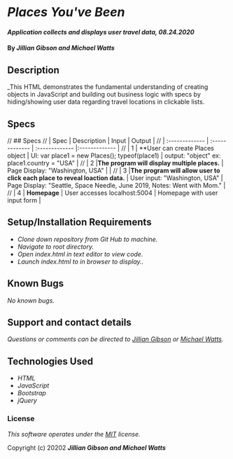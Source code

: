 # _Places You've Been_

#### _Application collects and displays user travel data, 08.24.2020_

#### By _**Jillian Gibson and Michael Watts**_

## Description

_This HTML demonstrates the fundamental understanding of creating objects in JavaScript and building out business logic with specs by hiding/showing user data regarding travel locations in clickable lists. 

## Specs
// ## Specs
// | Spec | Description | Input | Output |
// | :-------------     | :------------- | :------------- |:------------- |
// | 1 | **User can create Places object | UI: var place1 = new Places(); typeof(place1) | output: "object" ex: place1.country = "USA" |
// | 2 |**The program will display multiple places.** | Page Display: "Washington, USA" |  |
// | 3 |**The program will allow user to click each place to reveal loaction data.** | User input: "Washington, USA" | Page Display: "Seattle, Space Needle, June 2019, Notes: Went with Mom." |
// | 4 | **Homepage** | User accesses localhost:5004 | Homepage with user input form |

## Setup/Installation Requirements

* _Clone down repository from Git Hub to machine._
* _Navigate to root directory._
* _Open index.html in text editor to view code._
* _Launch index.html to in browser to display.._


## Known Bugs

_No known bugs._

## Support and contact details

_Questions or comments can be directed to [Jillian Gibson](jillian.l.gibson@gmail.com) or [Michael Watts](wattsjmichael@gmail.com)._

## Technologies Used

* _HTML_
* _JavaScript_
* _Bootstrap_
* _jQuery_

### License

*_This software operates under the [MIT](https://en.wikipedia.org/wiki/MIT_License) license._*

Copyright (c) 20202 **_Jillian Gibson and Michael Watts_**